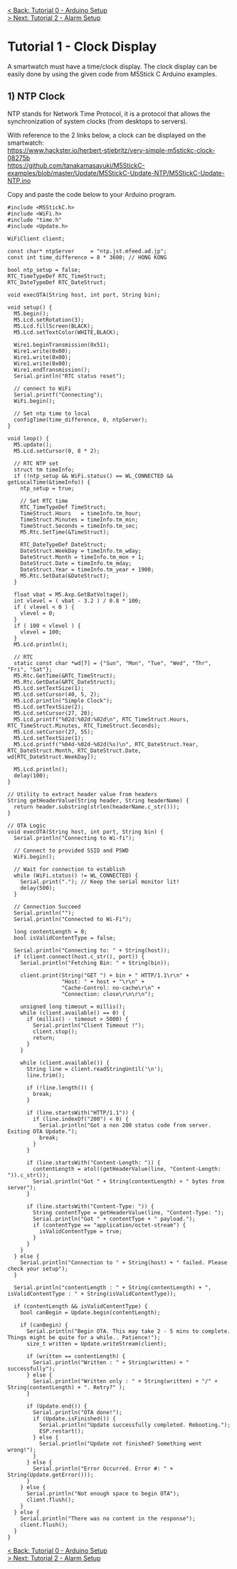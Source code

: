 [< Back: Tutorial 0 - Arduino Setup](https://github.com/kempisabelmaddie/IoT_PolyU/blob/main/smartwatch/SmartMedication/Tutorial0.md)\
[> Next: Tutorial 2 - Alarm Setup](https://github.com/kempisabelmaddie/IoT_PolyU/blob/main/smartwatch/SmartMedication/Tutorial2.md)
# Tutorial 1 - Clock Display
A smartwatch must have a time/clock display. The clock display can be easily done by using the given code from M5Stick C Arduino examples.

## 1) NTP Clock
NTP stands for Network Time Protocol, it is a protocol that allows the synchronization of system clocks (from desktops to servers).

With reference to the 2 links below, a clock can be displayed on the smartwatch:\
https://www.hackster.io/herbert-stiebritz/very-simple-m5stickc-clock-08275b \
https://github.com/tanakamasayuki/M5StickC-examples/blob/master/Update/M5StickC-Update-NTP/M5StickC-Update-NTP.ino


Copy and paste the code below to your Arduino program.

```arduino
#include <M5StickC.h>
#include <WiFi.h>
#include "time.h"
#include <Update.h>

WiFiClient client;

const char* ntpServer     = "ntp.jst.mfeed.ad.jp";
const int time_difference = 8 * 3600; // HONG KONG

bool ntp_setup = false;
RTC_TimeTypeDef RTC_TimeStruct;
RTC_DateTypeDef RTC_DateStruct;

void execOTA(String host, int port, String bin);

void setup() {
  M5.begin();
  M5.Lcd.setRotation(3);
  M5.Lcd.fillScreen(BLACK);
  M5.Lcd.setTextColor(WHITE,BLACK);

  Wire1.beginTransmission(0x51);
  Wire1.write(0x00);
  Wire1.write(0x00);
  Wire1.write(0x00);
  Wire1.endTransmission();
  Serial.println("RTC status reset");

  // connect to WiFi
  Serial.printf("Connecting");
  WiFi.begin();

  // Set ntp time to local
  configTime(time_difference, 0, ntpServer);
}

void loop() {
  M5.update();
  M5.Lcd.setCursor(0, 8 * 2);

  // RTC NTP set
  struct tm timeInfo;
  if (!ntp_setup && WiFi.status() == WL_CONNECTED && getLocalTime(&timeInfo)) {
    ntp_setup = true;

    // Set RTC time
    RTC_TimeTypeDef TimeStruct;
    TimeStruct.Hours   = timeInfo.tm_hour;
    TimeStruct.Minutes = timeInfo.tm_min;
    TimeStruct.Seconds = timeInfo.tm_sec;
    M5.Rtc.SetTime(&TimeStruct);

    RTC_DateTypeDef DateStruct;
    DateStruct.WeekDay = timeInfo.tm_wday;
    DateStruct.Month = timeInfo.tm_mon + 1;
    DateStruct.Date = timeInfo.tm_mday;
    DateStruct.Year = timeInfo.tm_year + 1900;
    M5.Rtc.SetData(&DateStruct);
  }

  float vbat = M5.Axp.GetBatVoltage();
  int vlevel = ( vbat - 3.2 ) / 0.8 * 100;
  if ( vlevel < 0 ) {
    vlevel = 0;
  }
  if ( 100 < vlevel ) {
    vlevel = 100;
  }
  M5.Lcd.println();

  // RTC
  static const char *wd[7] = {"Sun", "Mon", "Tue", "Wed", "Thr", "Fri", "Sat"};
  M5.Rtc.GetTime(&RTC_TimeStruct);
  M5.Rtc.GetData(&RTC_DateStruct);
  M5.Lcd.setTextSize(1);
  M5.Lcd.setCursor(40, 5, 2);
  M5.Lcd.println("Simple Clock");
  M5.Lcd.setTextSize(2);
  M5.Lcd.setCursor(27, 20);
  M5.Lcd.printf("%02d:%02d:%02d\n", RTC_TimeStruct.Hours, RTC_TimeStruct.Minutes, RTC_TimeStruct.Seconds);
  M5.Lcd.setCursor(27, 55);
  M5.Lcd.setTextSize(1);
  M5.Lcd.printf("%04d-%02d-%02d(%s)\n", RTC_DateStruct.Year, RTC_DateStruct.Month, RTC_DateStruct.Date, wd[RTC_DateStruct.WeekDay]);

  M5.Lcd.println();
  delay(100);
}

// Utility to extract header value from headers
String getHeaderValue(String header, String headerName) {
  return header.substring(strlen(headerName.c_str()));
}

// OTA Logic
void execOTA(String host, int port, String bin) {
  Serial.println("Connecting to Wi-fi");

  // Connect to provided SSID and PSWD
  WiFi.begin();

  // Wait for connection to establish
  while (WiFi.status() != WL_CONNECTED) {
    Serial.print("."); // Keep the serial monitor lit!
    delay(500);
  }

  // Connection Succeed
  Serial.println("");
  Serial.println("Connected to Wi-Fi");

  long contentLength = 0;
  bool isValidContentType = false;

  Serial.println("Connecting to: " + String(host));
  if (client.connect(host.c_str(), port)) {
    Serial.println("Fetching Bin: " + String(bin));

    client.print(String("GET ") + bin + " HTTP/1.1\r\n" +
                 "Host: " + host + "\r\n" +
                 "Cache-Control: no-cache\r\n" +
                 "Connection: close\r\n\r\n");

    unsigned long timeout = millis();
    while (client.available() == 0) {
      if (millis() - timeout > 5000) {
        Serial.println("Client Timeout !");
        client.stop();
        return;
      }
    }

    while (client.available()) {
      String line = client.readStringUntil('\n');
      line.trim();

      if (!line.length()) {
        break;
      }

      if (line.startsWith("HTTP/1.1")) {
        if (line.indexOf("200") < 0) {
          Serial.println("Got a non 200 status code from server. Exiting OTA Update.");
          break;
        }
      }

      if (line.startsWith("Content-Length: ")) {
        contentLength = atol((getHeaderValue(line, "Content-Length: ")).c_str());
        Serial.println("Got " + String(contentLength) + " bytes from server");
      }

      if (line.startsWith("Content-Type: ")) {
        String contentType = getHeaderValue(line, "Content-Type: ");
        Serial.println("Got " + contentType + " payload.");
        if (contentType == "application/octet-stream") {
          isValidContentType = true;
        }
      }
    }
  } else {
    Serial.println("Connection to " + String(host) + " failed. Please check your setup");
  }

  Serial.println("contentLength : " + String(contentLength) + ", isValidContentType : " + String(isValidContentType));

  if (contentLength && isValidContentType) {
    bool canBegin = Update.begin(contentLength);

    if (canBegin) {
      Serial.println("Begin OTA. This may take 2 - 5 mins to complete. Things might be quite for a while.. Patience!");
      size_t written = Update.writeStream(client);

      if (written == contentLength) {
        Serial.println("Written : " + String(written) + " successfully");
      } else {
        Serial.println("Written only : " + String(written) + "/" + String(contentLength) + ". Retry?" );
      }

      if (Update.end()) {
        Serial.println("OTA done!");
        if (Update.isFinished()) {
          Serial.println("Update successfully completed. Rebooting.");
          ESP.restart();
        } else {
          Serial.println("Update not finished? Something went wrong!");
        }
      } else {
        Serial.println("Error Occurred. Error #: " + String(Update.getError()));
      }
    } else {
      Serial.println("Not enough space to begin OTA");
      client.flush();
    }
  } else {
    Serial.println("There was no content in the response");
    client.flush();
  }
}
```
[< Back: Tutorial 0 - Arduino Setup](https://github.com/kempisabelmaddie/IoT_PolyU/blob/main/smartwatch/SmartMedication/Tutorial0.md)\
[> Next: Tutorial 2 - Alarm Setup](https://github.com/kempisabelmaddie/IoT_PolyU/blob/main/smartwatch/SmartMedication/Tutorial2.md)
